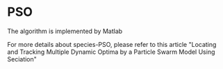 # PSO
The algorithm is implemented by Matlab

For more details about species-PSO, please refer to this article "Locating and Tracking Multiple Dynamic Optima by a Particle Swarm Model Using Seciation"
